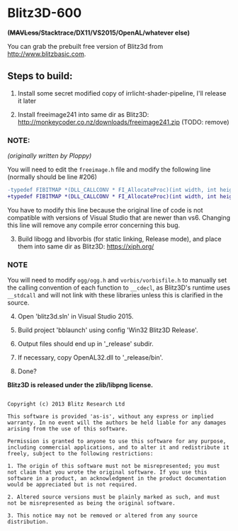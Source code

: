 Blitz3D-600
=======================
**(~~MAVLess~~/Stacktrace/DX11/VS2015/OpenAL/whatever else)**

You can grab the prebuilt free version of Blitz3d from http://www.blitzbasic.com.

## Steps to build:
1) Install some secret modified copy of irrlicht-shader-pipeline, I'll release it later

2) Install freeimage241 into same dir as Blitz3D: http://monkeycoder.co.nz/downloads/freeimage241.zip (TODO: remove)

### NOTE:
*(originally written by Ploppy)*

You will need to edit the `freeimage.h` file and modify the following line (normally should be line #206)

```diff
-typedef FIBITMAP *(DLL_CALLCONV * FI_AllocateProc)(int width, int height, int bpp, unsigned red_mask FI_DEFAULT(0), unsigned green_mask FI_DEFAULT(0), unsigned blue_mask FI_DEFAULT(0));
+typedef FIBITMAP *(DLL_CALLCONV * FI_AllocateProc)(int width, int height, int bpp, unsigned red_mask , unsigned green_mask , unsigned blue_mask);
```

You have to modify this line because the original line of code is not compatible with versions of Visual Studio that are newer than vs6.  Changing this line will remove any compile error concerning this bug.

3) Build libogg and libvorbis (for static linking, Release mode), and place them into same dir as Blitz3D: https://xiph.org/

### NOTE
You will need to modify `ogg/ogg.h` and `vorbis/vorbisfile.h` to manually set the calling convention of each function to `__cdecl`, as Blitz3D's runtime uses `__stdcall` and will not link with these libraries unless this is clarified in the source.

4) Open 'blitz3d.sln' in Visual Studio 2015.

5) Build project 'bblaunch' using config 'Win32 Blitz3D Release'.

6) Output files should end up in '_release' subdir.

7) If necessary, copy OpenAL32.dll to '_release/bin'.

8) Done?

**Blitz3D is released under the zlib/libpng license.**

```The zlib/libpng License

Copyright (c) 2013 Blitz Research Ltd

This software is provided 'as-is', without any express or implied warranty. In no event will the authors be held liable for any damages arising from the use of this software.

Permission is granted to anyone to use this software for any purpose, including commercial applications, and to alter it and redistribute it freely, subject to the following restrictions:

1. The origin of this software must not be misrepresented; you must not claim that you wrote the original software. If you use this software in a product, an acknowledgment in the product documentation would be appreciated but is not required.

2. Altered source versions must be plainly marked as such, and must not be misrepresented as being the original software.

3. This notice may not be removed or altered from any source distribution.
```